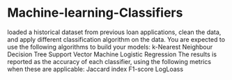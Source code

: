 # Machine-learning-Classifiers
loaded a historical dataset from previous loan applications, clean the data, and apply different classification algorithm on the data. You are expected to use the following algorithms to build your models:  k-Nearest Neighbour Decision Tree Support Vector Machine Logistic Regression The results is reported as the accuracy of each classifier, using the following metrics when these are applicable:  Jaccard index F1-score LogLoass
